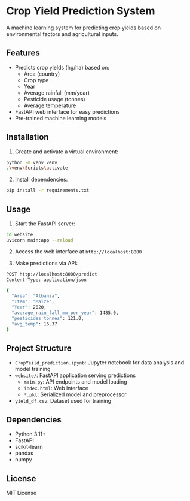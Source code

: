 # Crop Yield Prediction System

A machine learning system for predicting crop yields based on environmental factors and agricultural inputs.

## Features
- Predicts crop yields (hg/ha) based on:
  - Area (country)
  - Crop type
  - Year
  - Average rainfall (mm/year)
  - Pesticide usage (tonnes)
  - Average temperature
- FastAPI web interface for easy predictions
- Pre-trained machine learning models

## Installation
1. Create and activate a virtual environment:
```bash
python -m venv venv
.\venv\Scripts\activate
```

2. Install dependencies:
```bash
pip install -r requirements.txt
```

## Usage
1. Start the FastAPI server:
```bash
cd website
uvicorn main:app --reload
```

2. Access the web interface at `http://localhost:8000`

3. Make predictions via API:
```bash
POST http://localhost:8000/predict
Content-Type: application/json

{
  "Area": "Albania",
  "Item": "Maize",
  "Year": 2020,
  "average_rain_fall_mm_per_year": 1485.0,
  "pesticides_tonnes": 121.0,
  "avg_temp": 16.37
}
```

## Project Structure
- `CropYeild_prediction.ipynb`: Jupyter notebook for data analysis and model training
- `website/`: FastAPI application serving predictions
  - `main.py`: API endpoints and model loading
  - `index.html`: Web interface
  - `*.pkl`: Serialized model and preprocessor
- `yield_df.csv`: Dataset used for training

## Dependencies
- Python 3.11+
- FastAPI
- scikit-learn
- pandas
- numpy

## License
MIT License